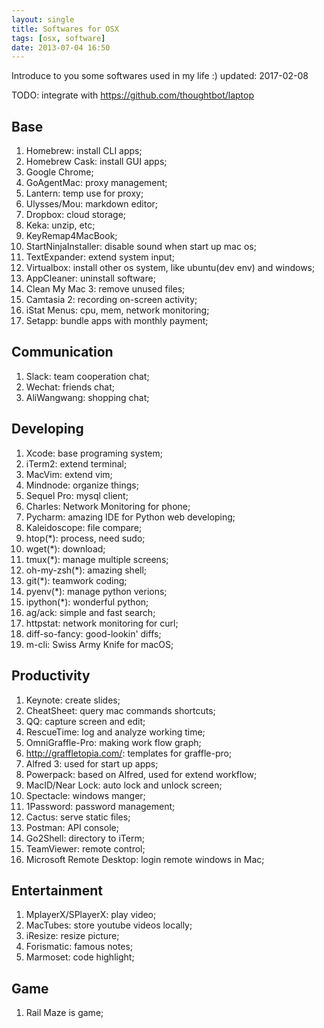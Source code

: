 ```yaml
---
layout: single
title: Softwares for OSX
tags: [osx, software]
date: 2013-07-04 16:50
---
```


Introduce to you some softwares used in my life :) updated: 2017-02-08

TODO: integrate with https://github.com/thoughtbot/laptop

## Base

1. Homebrew: install CLI apps;
1. Homebrew Cask: install GUI apps;
1. Google Chrome;
1. GoAgentMac: proxy management;
1. Lantern: temp use for proxy; 
1. Ulysses/Mou: markdown editor;
1. Dropbox: cloud storage;
1. Keka: unzip, etc;
1. KeyRemap4MacBook;
1. StartNinjaInstaller: disable sound when start up mac os;
1. TextExpander: extend system input;
1. Virtualbox: install other os system, like ubuntu(dev env) and windows;
1. AppCleaner: uninstall software;
1. Clean My Mac 3: remove unused files;
1. Camtasia 2: recording on-screen activity;
1. iStat Menus: cpu, mem, network monitoring;
1. Setapp: bundle apps with monthly payment;

## Communication

1. Slack: team cooperation chat;
1. Wechat: friends chat;
1. AliWangwang: shopping chat;

## Developing

1. Xcode: base programing system;
1. iTerm2: extend terminal;
1. MacVim: extend vim;
1. Mindnode: organize things;
1. Sequel Pro: mysql client;
1. Charles: Network Monitoring for phone;
1. Pycharm: amazing IDE for Python web developing;
1. Kaleidoscope: file compare;
1. htop(\*): process, need sudo;
1. wget(\*): download;
1. tmux(\*): manage multiple screens;
1. oh-my-zsh(\*): amazing shell;
1. git(\*): teamwork coding;
1. pyenv(*): manage python verions;
1. ipython(\*): wonderful python;
1. ag/ack: simple and fast search;
1. httpstat: network monitoring for curl;
1. diff-so-fancy: good-lookin' diffs;
1. m-cli: Swiss Army Knife for macOS;

## Productivity

1. Keynote: create slides;
1. CheatSheet: query mac commands shortcuts;
1. QQ: capture screen and edit;
1. RescueTime: log and analyze working time;
1. OmniGraffle-Pro: making work flow graph;
1. http://graffletopia.com/: templates for graffle-pro;
1. Alfred 3: used for start up apps;
1. Powerpack: based on Alfred, used for extend workflow;
1. MacID/Near Lock: auto lock and unlock screen;
1. Spectacle: windows manger;
1. 1Password: password management;
1. Cactus: serve static files;
1. Postman: API console;
1. Go2Shell: directory to iTerm;
1. TeamViewer: remote control;
1. Microsoft Remote Desktop: login remote windows in Mac;

## Entertainment

1. MplayerX/SPlayerX: play video;
1. MacTubes: store youtube videos locally;
1. iResize: resize picture;
1. Forismatic: famous notes;
1. Marmoset: code highlight;

## Game

1. Rail Maze is game;
